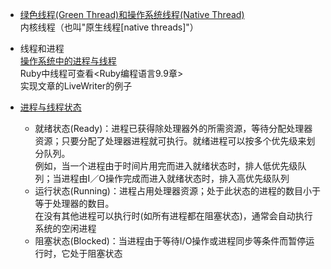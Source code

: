 * [绿色线程(Green Thread)和操作系统线程(Native Thread)](http://blog.csdn.net/perfe_ct/article/details/6704995)  
  内核线程（也叫"原生线程[native threads]"）  

* 线程和进程  
  [操作系统中的进程与线程](http://www.cnblogs.com/CareySon/archive/2012/05/04/ProcessAndThread.html)  
  Ruby中线程可查看<Ruby编程语言9.9章>  
  实现文章的LiveWriter的例子

* [进程与线程状态](http://tanteng.sinaapp.com/2011/10/state/)  
  * 就绪状态(Ready)：进程已获得除处理器外的所需资源，等待分配处理器资源；只要分配了处理器进程就可执行。就绪进程可以按多个优先级来划分队列。  
    例如，当一个进程由于时间片用完而进入就绪状态时，排人低优先级队列；当进程由I／O操作完成而进入就绪状态时，排入高优先级队列
  * 运行状态(Running)：进程占用处理器资源；处于此状态的进程的数目小于等于处理器的数目。  
    在没有其他进程可以执行时(如所有进程都在阻塞状态)，通常会自动执行系统的空闲进程  
  * 阻塞状态(Blocked)：当进程由于等待I/O操作或进程同步等条件而暂停运行时，它处于阻塞状态
